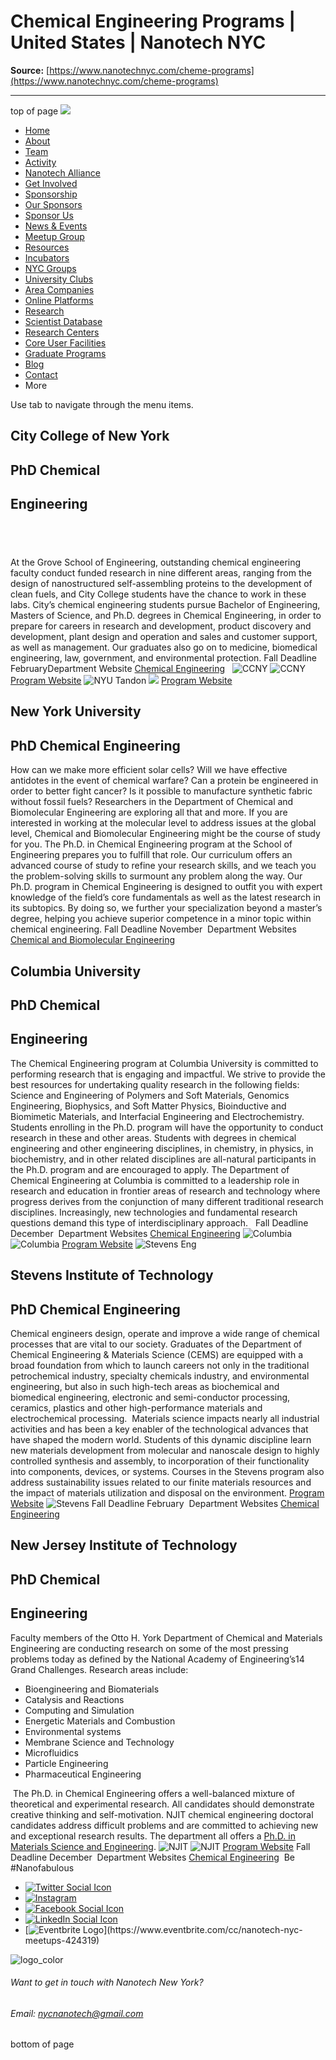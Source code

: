 # Chemical Engineering Programs | United States | Nanotech NYC

**Source:** [https://www.nanotechnyc.com/cheme-programs](https://www.nanotechnyc.com/cheme-programs)

---

top of page
[![](https://static.wixstatic.com/media/08758d_7d20c73eab55413cb85b9725de9dddc7~/v1/fill/w_160,h_44,al_c,q_85,usm_0.66_1.00_0.01,enc_avif,quality_auto/)](https://www.nanotechnyc.com)
* [Home](https://www.nanotechnyc.com)
* [About](https://www.nanotechnyc.com/about)
* [Team](https://www.nanotechnyc.com/team)
* [Activity](https://www.nanotechnyc.com/activity)
* [Nanotech Alliance](https://www.nanotechnyc.com/nanotech-alliance)
* [Get Involved](https://www.nanotechnyc.com/get-involved)
* [Sponsorship](https://www.nanotechnyc.com/copy-of-sponsorship)
* [Our Sponsors](https://www.nanotechnyc.com/copy-of-our-sponsors)
* [Sponsor Us](https://www.nanotechnyc.com/sponsor)
* [News & Events](https://www.nanotechnyc.com/newsevents)
* [Meetup Group](https://www.nanotechnyc.com/meetup-group)
* [Resources](https://www.nanotechnyc.com/resources)
* [Incubators](https://www.nanotechnyc.com/incubators)
* [NYC Groups](https://www.nanotechnyc.com/nyc-groups)
* [University Clubs](https://www.nanotechnyc.com/university-clubs)
* [Area Companies](https://www.nanotechnyc.com/nyc-area-companies)
* [Online Platforms](https://www.nanotechnyc.com/online-platforms)
* [Research](https://www.nanotechnyc.com/nyc-research)
* [Scientist Database](https://www.nanotechnyc.com/scientistdatabase)
* [Research Centers](https://www.nanotechnyc.com/research-centers)
* [Core User Facilities](https://www.nanotechnyc.com/coreuserfacilities)
* [Graduate Programs](https://www.nanotechnyc.com/graduateprograms)
* [Blog](https://www.nanotechnyc.com/blog)
* [Contact](https://www.nanotechnyc.com/contact)
* More

Use tab to navigate through the menu items.

## City College of New York
## PhD Chemical 
## Engineering
## ​

At the Grove School of Engineering, outstanding chemical engineering faculty conduct funded research in nine different areas, ranging from the design of nanostructured self-assembling proteins to the development of clean fuels, and City College students have the chance to work in these labs. City’s chemical engineering students pursue Bachelor of Engineering, Masters of Science, and Ph.D. degrees in Chemical Engineering, in order to prepare for careers in research and development, product discovery and development, plant design and operation and sales and customer support, as well as management. Our graduates also go on to medicine, biomedical engineering, law, government, and environmental protection.
Fall Deadline
February​
Department Website
[Chemical Engineering](https://www.ccny.cuny.edu/chemeng)
​
​
![CCNY ](https://static.wixstatic.com/media/08758d_adb7d8a85d1245959a887e22b72890be~/v1/fill/w_490,h_600,al_c,q_80,enc_avif,quality_auto/CCNY%)
![CCNY ](https://static.wixstatic.com/media/08758d_b1462117213347dc8277ebfece0ab02e~/v1/fill/w_192,h_77,al_c,q_80,usm_0.66_1.00_0.01,enc_avif,quality_auto/CCNY%)
[Program Website](https://www.ccny.cuny.edu/chemeng/phd)
![NYU Tandon ](https://static.wixstatic.com/media/08758d_891a153628aa4a23819347cb8a278e11~/v1/fill/w_490,h_600,al_c,q_80,enc_avif,quality_auto/NYU%20Tandon%)
![](https://static.wixstatic.com/media/08758d_31fd43ca7dc74ba7bef60f9b5d8e7bf6~/v1/fill/w_292,h_46,al_c,q_85,usm_0.66_1.00_0.01,enc_avif,quality_auto/)
[Program Website](https://engineering.nyu.edu/academics/programs/chemical-engineering-phd)
## New York University
## PhD Chemical Engineering

How can we make more efficient solar cells? Will we have effective antidotes in the event of chemical warfare? Can a protein be engineered in order to better fight cancer? Is it possible to manufacture synthetic fabric without fossil fuels? Researchers in the Department of Chemical and Biomolecular Engineering are exploring all that and more. If you are interested in working at the molecular level to address issues at the global level, Chemical and Biomolecular Engineering might be the course of study for you.
The Ph.D. in Chemical Engineering program at the School of Engineering prepares you to fulfill that role. Our curriculum offers an advanced course of study to refine your research skills, and we teach you the problem-solving skills to surmount any problem along the way. Our Ph.D. program in Chemical Engineering is designed to outfit you with expert knowledge of the field’s core fundamentals as well as the latest research in its subtopics. By doing so, we further your specialization beyond a master’s degree, helping you achieve superior competence in a minor topic within chemical engineering.
Fall Deadline
November
​
Department Websites
[Chemical and Biomolecular Engineering](https://engineering.nyu.edu/academics/departments/chemical-and-biomolecular-engineering)
## Columbia University
## PhD Chemical 
## Engineering

The Chemical Engineering program at Columbia University is committed to performing research that is engaging and impactful. We strive to provide the best resources for undertaking quality research in the following fields: Science and Engineering of Polymers and Soft Materials, Genomics Engineering, Biophysics, and Soft Matter Physics, Bioinductive and Biomimetic Materials, and Interfacial Engineering and Electrochemistry.
Students enrolling in the Ph.D. program will have the opportunity to conduct research in these and other areas. Students with degrees in chemical engineering and other engineering disciplines, in chemistry, in physics, in biochemistry, and in other related disciplines are all-natural participants in the Ph.D. program and are encouraged to apply. The Department of Chemical Engineering at Columbia is committed to a leadership role in research and education in frontier areas of research and technology where progress derives from the conjunction of many different traditional research disciplines. Increasingly, new technologies and fundamental research questions demand this type of interdisciplinary approach.
​
​
Fall Deadline
December
​
Department Websites
[Chemical Engineering](https://cheme.columbia.edu/)
​
![Columbia ](https://static.wixstatic.com/media/08758d_d11e646cf2ca4be6ad8fd81a8060f0ef~/v1/fill/w_490,h_600,al_c,q_80,enc_avif,quality_auto/Columbia%)
![Columbia ](https://static.wixstatic.com/media/08758d_5cd9f228df0d40c88c8577ad30ab31e1~/v1/fill/w_246,h_47,al_c,q_85,usm_0.66_1.00_0.01,enc_avif,quality_auto/Columbia%)
[Program Website](https://cheme.columbia.edu/phd-program)
![Stevens Eng ](https://static.wixstatic.com/media/08758d_bd939cc470574c419f3364d610722c01~/v1/fill/w_490,h_600,al_c,q_80,enc_avif,quality_auto/Stevens%20Eng%)
## Stevens Institute of Technology
## PhD Chemical Engineering

Chemical engineers design, operate and improve a wide range of chemical processes that are vital to our society. Graduates of the Department of Chemical Engineering & Materials Science (CEMS) are equipped with a broad foundation from which to launch careers not only in the traditional petrochemical industry, specialty chemicals industry, and environmental engineering, but also in such high-tech areas as biochemical and biomedical engineering, electronic and semi-conductor processing, ceramics, plastics and other high-performance materials and electrochemical processing.
​
Materials science impacts nearly all industrial activities and has been a key enabler of the technological advances that have shaped the modern world. Students of this dynamic discipline learn new materials development from molecular and nanoscale design to highly controlled synthesis and assembly, to incorporation of their functionality into components, devices, or systems. Courses in the Stevens program also address sustainability issues related to our finite materials resources and the impact of materials utilization and disposal on the environment.
[Program Website](https://www.stevens.edu/schaefer-school-engineering-science/departments/chemical-engineering-materials-science/graduate-programs)
![Stevens ](https://static.wixstatic.com/media/08758d_1b661458333a46c3982b7e2aefe80212~/v1/fill/w_200,h_85,al_c,q_85,usm_0.66_1.00_0.01,enc_avif,quality_auto/Stevens%)
Fall Deadline
February
​
Department Websites
[Chemical Engineering](https://www.stevens.edu/schaefer-school-engineering-science/departments/chemical-engineering-materials-science)
## New Jersey Institute of Technology
## PhD Chemical 
## Engineering

Faculty members of the Otto H. York Department of Chemical and Materials Engineering are conducting research on some of the most pressing problems today as defined by the National Academy of Engineering’s14 Grand Challenges. Research areas include:
* Bioengineering and Biomaterials
* Catalysis and Reactions
* Computing and Simulation
* Energetic Materials and Combustion
* Environmental systems
* Membrane Science and Technology
* Microfluidics
* Particle Engineering
* Pharmaceutical Engineering

​
The Ph.D. in Chemical Engineering offers a well-balanced mixture of theoretical and experimental research. All candidates should demonstrate creative thinking and self-motivation. NJIT chemical engineering doctoral candidates address difficult problems and are committed to achieving new and exceptional research results. The department all offers a [Ph.D. in Materials Science and Engineering](http://catalog.njit.edu/graduate/newark-college-engineering/chemical-biological-pharmaceutical/materials-science-engineering-phd/).
![NJIT ](https://static.wixstatic.com/media/08758d_e20ab1dc7546446783a029dd584480b3~/v1/fill/w_490,h_600,al_c,q_80,enc_avif,quality_auto/NJIT%)
![NJIT ](https://static.wixstatic.com/media/08758d_7bb1636a62dd416b81d9e909dc2c8db5~/v1/fill/w_180,h_83,al_c,q_85,usm_0.66_1.00_0.01,enc_avif,quality_auto/NJIT%)
[Program Website](http://chemicaleng.njit.edu/academics/graduate/)
Fall Deadline
December
​
Department Websites
[Chemical Engineering](http://chemicaleng.njit.edu/)
​
Be #Nanofabulous 
* [![Twitter Social Icon](https://static.wixstatic.com/media//v1/fill/w_54,h_54,al_c,q_85,usm_0.66_1.00_0.01,enc_avif,quality_auto/)](https://twitter.com/NanotechNyc)
* [![Instagram](https://static.wixstatic.com/media//v1/fill/w_54,h_54,al_c,q_85,usm_0.66_1.00_0.01,enc_avif,quality_auto/)](https://www.instagram.com/nanotechnyc/)
* [![Facebook Social Icon](https://static.wixstatic.com/media//v1/fill/w_54,h_54,al_c,q_85,usm_0.66_1.00_0.01,enc_avif,quality_auto/)](https://www.facebook.com/nanotechnyc)
* [![LinkedIn Social Icon](https://static.wixstatic.com/media//v1/fill/w_54,h_54,al_c,q_85,usm_0.66_1.00_0.01,enc_avif,quality_auto/)](https://www.linkedin.com/groups/8780846/)
* [![Eventbrite Logo](https://static.wixstatic.com/media/08758d_75b6daeef3bc494cb920f81e048cb219~/v1/fill/w_54,h_54,al_c,q_85,usm_0.66_1.00_0.01,enc_avif,quality_auto/08758d_75b6daeef3bc494cb920f81e048cb219~)](https://www.eventbrite.com/cc/nanotech-nyc-meetups-424319)

![logo_color ](https://static.wixstatic.com/media/08758d_c84849ec3f6a4cf69d3dee3ba6a67d0d~/v1/fill/w_101,h_51,al_c,q_85,usm_0.66_1.00_0.01,enc_avif,quality_auto/logo_color%)
###### Want to get in touch with Nanotech New York?
###### Email: nycnanotech@gmail.com
bottom of page